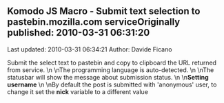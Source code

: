 ## Komodo JS Macro - Submit text selection to pastebin.mozilla.com serviceOriginally published: 2010-03-31 06:31:20 
Last updated: 2010-03-31 06:34:21 
Author: Davide Ficano 
 
Submit the select text to pastebin and copy to clipboard the URL returned from service.\n\nThe programming language is auto-detected.\n\nThe statusbar will show the message about submission status.\n\n**Setting username**\n\nBy default the post is submitted with 'anonymous' user, to change it set the **nick** variable to a different value 
